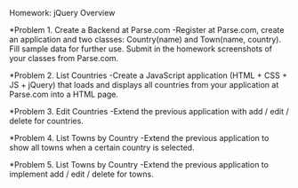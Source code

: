 Homework: jQuery Overview

*Problem 1.	Create a Backend at Parse.com
-Register at Parse.com, create an application and two classes: Country(name) and Town(name, country). 
Fill sample data for further use. Submit in the homework screenshots of your classes from Parse.com.

*Problem 2.	List Countries
-Create a JavaScript application (HTML + CSS + JS + jQuery) that loads and displays all countries from your 
application at Parse.com into a HTML page.

*Problem 3.	Edit Countries
-Extend the previous application with add / edit / delete for countries.

*Problem 4.	List Towns by Country
-Extend the previous application to show all towns when a certain country is selected.

*Problem 5.	List Towns by Country
-Extend the previous application to implement add / edit / delete for towns.
